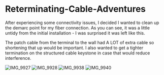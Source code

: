 # Reterminating-Cable-Adventures

After experiencing some connectivity issues, I decided I wanted to clean up the demarc point for my fiber connection. As you can see, it was a little untidy from the initial installation - I was surprised it was left like this.

The patch cable from the terminal to the wall had A LOT of extra cable so shortening that up would be important. I also wanted to get a tighter termination on the structured cable keystone in case that would reduce interference. 

![IMG_9927](https://github.com/defiasmessenger/Adventures-in-Reterminating-Cable/assets/125808143/2fd1f095-ccc3-4ff5-8808-8cff0566b043|500)
![IMG_9928](https://github.com/defiasmessenger/Adventures-in-Reterminating-Cable/assets/125808143/0f69d4b3-1247-464a-813c-5fb4b18785bd)
![IMG_9938](https://github.com/defiasmessenger/Adventures-in-Reterminating-Cable/assets/125808143/45b0523e-2c52-4c5f-802d-7f3c289a0390)
![IMG_9940](https://github.com/defiasmessenger/Adventures-in-Reterminating-Cable/assets/125808143/4fb8a4fb-0b6e-42f6-b149-f041de7e8c03)

